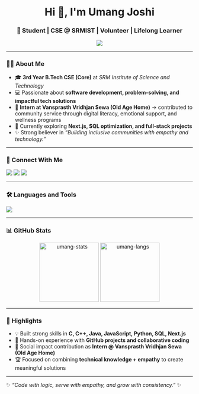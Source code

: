 <h1 align="center">Hi 👋, I'm Umang Joshi</h1>
<h3 align="center">🌱 Student | CSE @ SRMIST | Volunteer | Lifelong Learner</h3>

<!-- Typing Animation -->
<p align="center">
  <a href="https://github.com/1umang">
    <img src="https://readme-typing-svg.herokuapp.com?lines=Computer+Science+Engineering+Student;Aspiring+Software+Engineer;Community+Service+Enthusiast;Learning+%26+Growing+Everyday&center=true&width=500&height=50">
  </a>
</p>

---

### 👨‍🎓 About Me
- 🎓 **3rd Year B.Tech CSE (Core)** at *SRM Institute of Science and Technology*  
- 💻 Passionate about **software development, problem-solving, and impactful tech solutions**  
- 🤝 **Intern at Vansprasth Vridhjan Sewa (Old Age Home)** → contributed to community service through digital literacy, emotional support, and wellness programs  
- 🌱 Currently exploring **Next.js, SQL optimization, and full-stack projects**  
- ✨ Strong believer in *“Building inclusive communities with empathy and technology.”*  

---

### 🔗 Connect With Me
<p align="left">
  <a href="mailto:umangjoshhi@gmail.com"><img src="https://img.shields.io/badge/Gmail-D14836?style=for-the-badge&logo=gmail&logoColor=white"></a>
  <a href="https://www.linkedin.com/in/umang-joshi"><img src="https://img.shields.io/badge/LinkedIn-0A66C2?style=for-the-badge&logo=linkedin&logoColor=white"></a>
  <a href="https://github.com/1umang"><img src="https://img.shields.io/badge/GitHub-171515?style=for-the-badge&logo=github&logoColor=white"></a>
</p>

---

### 🛠️ Languages and Tools
<p align="left">
  <img src="https://skillicons.dev/icons?i=github,html,css,js,java,python,cpp,c,nextjs,sql,react,tailwind,vscode&perline=7" />
</p>

---

### 📊 GitHub Stats
<p align="center">
  <img src="https://github-readme-stats.vercel.app/api?username=1umang&show_icons=true&theme=radical" alt="umang-stats" height="160"/>
  <img src="https://github-readme-stats.vercel.app/api/top-langs/?username=1umang&layout=compact&theme=radical" alt="umang-langs" height="160"/>
</p>

---

### 🌟 Highlights
- 💡 Built strong skills in **C, C++, Java, JavaScript, Python, SQL, Next.js**  
- 🧩 Hands-on experience with **GitHub projects and collaborative coding**  
- 🤝 Social impact contribution as **Intern @ Vansprasth Vridhjan Sewa (Old Age Home)**  
- 🏆 Focused on combining **technical knowledge + empathy** to create meaningful solutions  

---

✨ *“Code with logic, serve with empathy, and grow with consistency.”* ✨
